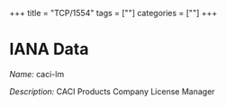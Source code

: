 +++
title = "TCP/1554"
tags = [""]
categories = [""]
+++

# IANA Data

_Name:_ caci-lm

_Description:_ CACI Products Company License Manager

